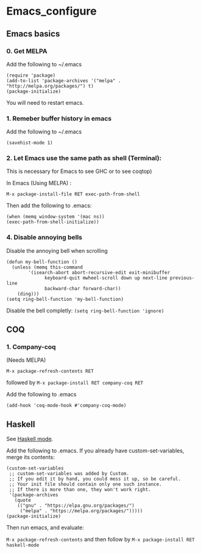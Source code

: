 # Emacs_configure

## Emacs basics

### 0. Get MELPA

Add the following to ~/.emacs 

```;; Add MELPA
(require 'package)
(add-to-list 'package-archives '("melpa" . "http://melpa.org/packages/") t)
(package-initialize)
```

You will need to restart emacs.

### 1. Remeber buffer history in emacs

Add the following to ~/.emacs 

`(savehist-mode 1)`

### 2. Let Emacs use the same path as shell (Terminal):

This is necessary for Emacs to see GHC or to see coqtop)

In Emacs (Using MELPA) :

`M-x package-install-file RET exec-path-from-shell`

Then add the following to .emacs:

```
(when (memq window-system '(mac ns))
(exec-path-from-shell-initialize))
```

### 4. Disable annoying bells

Disable the annoying bell when scrolling
```
(defun my-bell-function ()
  (unless (memq this-command
        '(isearch-abort abort-recursive-edit exit-minibuffer
              keyboard-quit mwheel-scroll down up next-line previous-line
              backward-char forward-char))
    (ding)))
(setq ring-bell-function 'my-bell-function)
```

Disable the bell completly:
`(setq ring-bell-function 'ignore)`

## COQ
### 1. Company-coq
(Needs MELPA)

`M-x package-refresh-contents RET `

followed by 
`M-x package-install RET company-coq RET`

Add the following to .emacs

```;; Load company-coq when opening Coq files
(add-hook 'coq-mode-hook #'company-coq-mode)
```

 ## Haskell 
 
 See [Haskell mode](https://github.com/haskell/haskell-mode).
 
Add the following to .emacs. If you already have custom-set-variables, merge its contents:

```(require 'package)
(custom-set-variables
 ;; custom-set-variables was added by Custom.
 ;; If you edit it by hand, you could mess it up, so be careful.
 ;; Your init file should contain only one such instance.
 ;; If there is more than one, they won't work right.
 '(package-archives
   (quote
    (("gnu" . "https://elpa.gnu.org/packages/")
     ("melpa" . "https://melpa.org/packages/")))))
(package-initialize)
```
Then run emacs, and evaluate:

`M-x package-refresh-contents`
and then follow by
`M-x package-install RET haskell-mode`
 
 
